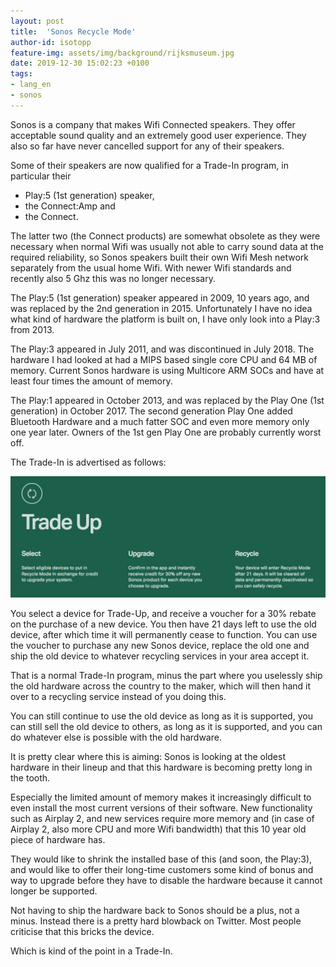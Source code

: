 ```yaml
---
layout: post
title:  'Sonos Recycle Mode'
author-id: isotopp
feature-img: assets/img/background/rijksmuseum.jpg
date: 2019-12-30 15:02:23 +0100
tags:
- lang_en
- sonos
---
```


Sonos is a company that makes Wifi Connected speakers. They
offer acceptable sound quality and an extremely good user
experience. They also so far have never cancelled support for
any of their speakers.

Some of their speakers are now qualified for a Trade-In program,
in particular their 

- Play:5 (1st generation) speaker, 
- the Connect:Amp and 
- the Connect.

The latter two (the Connect products) are somewhat obsolete as
they were necessary when normal Wifi was usually not able to
carry sound data at the required reliability, so Sonos speakers
built their own Wifi Mesh network separately from the usual home
Wifi. With newer Wifi standards and recently also 5 Ghz this was
no longer necessary.

The Play:5 (1st generation) speaker appeared in 2009, 10 years
ago, and was replaced by the 2nd generation in 2015.
Unfortunately I have no idea what kind of hardware the platform
is built on, I have only look into a Play:3 from 2013.

The Play:3 appeared in July 2011, and was discontinued in July
2018. The hardware I had looked at had a MIPS based single core
CPU and 64 MB of memory. Current Sonos hardware is using
Multicore ARM SOCs and have at least four times the amount of
memory.

The Play:1 appeared in October 2013, and was replaced by the
Play One (1st generation) in October 2017. The second generation
Play One added Bluetooth Hardware and a much fatter SOC and even
more memory only one year later. Owners of the 1st gen Play One
are probably currently worst off.

The Trade-In is advertised as follows:

![](uploads/2019/12/sonos-trade-up.png)

You select a device for Trade-Up, and receive a voucher for a
30% rebate on the purchase of a new device. You then have 21
days left to use the old device, after which time it will
permanently cease to function. You can use the voucher to
purchase any new Sonos device, replace the old one and ship the
old device to whatever recycling services in your area accept
it.

That is a normal Trade-In program, minus the part where you
uselessly ship the old hardware across the country to the maker,
which will then hand it over to a recycling service instead of
you doing this.

You can still continue to use the old device as long as it is
supported, you can still sell the old device to others, as long
as it is supported, and you can do whatever else is possible
with the old hardware.

It is pretty clear where this is aiming: Sonos is looking at the
oldest hardware in their lineup and that this hardware is
becoming pretty long in the tooth.

Especially the limited amount of memory makes it increasingly
difficult to even install the most current versions of their
software. New functionality such as Airplay 2, and new services
require more memory and (in case of Airplay 2, also more CPU and
more Wifi bandwidth) that this 10 year old piece of hardware
has. 

They would like to shrink the installed base of this (and soon,
the Play:3), and would like to offer their long-time customers
some kind of bonus and way to upgrade before they have to
disable the hardware because it cannot longer be supported.

Not having to ship the hardware back to Sonos should be a plus,
not a minus. Instead there is a pretty hard blowback on Twitter.
Most people criticise that this bricks the device.

Which is kind of the point in a Trade-In.
